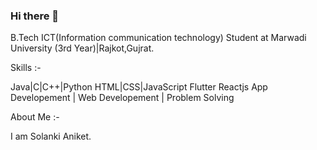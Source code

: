### Hi there 👋

<!--
**aniketsol456/aniketsol456** is a ✨ _special_ ✨ repository because its `README.md` (this file) appears on your GitHub profile.

Here are some ideas to get you started:

- 🔭 I’m currently working on ...
- 🌱 I’m currently learning ...
- 👯 I’m looking to collaborate on ...
- 🤔 I’m looking for help with ...
- 💬 Ask me about ...
- 📫 How to reach me: ...
- 😄 Pronouns: ...
- ⚡ Fun fact: ...
-->
B.Tech ICT(Information communication technology) Student at Marwadi University (3rd Year)|Rajkot,Gujrat.

Skills :-

Java|C|C++|Python
HTML|CSS|JavaScript
Flutter
Reactjs
App Developement | Web Developement | Problem Solving

About Me :-

I am Solanki Aniket.
